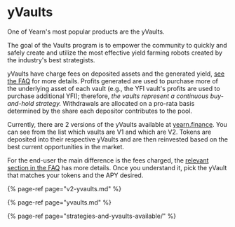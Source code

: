# yVaults

One of Yearn's most popular products are the yVaults.

The goal of the Vaults program is to empower the community to quickly and safely create and utilize the most effective yield farming robots created by the industry's best strategists.

yVaults have charge fees on deposited assets and the generated yield, [see the FAQ](https://docs.yearn.finance/faq#what-are-the-fees) for more details. Profits generated are used to purchase more of the underlying asset of each vault \(e.g., the YFI vault's profits are used to purchase additional YFI\); therefore, _the vaults represent a continuous buy-and-hold strategy._ Withdrawals are allocated on a pro-rata basis determined by the share each depositor contributes to the pool.

Currently, there are 2 versions of the yVaults available at [yearn.finance](https://yearn.finance/vaults). You can see from the list which vaults are V1 and which are V2. Tokens are deposited into their respective yVaults and are then reinvested based on the best current opportunities in the market.

For the end-user the main difference is the fees charged, the [relevant section in the FAQ](https://docs.yearn.finance/faq#what-are-the-fees) has more details. Once you understand it, pick the yVault that matches your tokens and the APY desired.

{% page-ref page="v2-yvaults.md" %}

{% page-ref page="yvaults.md" %}

{% page-ref page="strategies-and-yvaults-available/" %}



